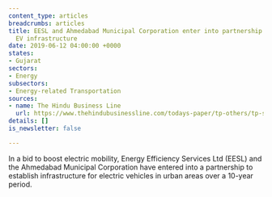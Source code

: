 ```yaml
---
content_type: articles
breadcrumbs: articles
title: EESL and Ahmedabad Municipal Corporation enter into partnership to establish
  EV infrastructure
date: 2019-06-12 04:00:00 +0000
states:
- Gujarat
sectors:
- Energy
subsectors:
- Energy-related Transportation
sources:
- name: The Hindu Business Line
  url: https://www.thehindubusinessline.com/todays-paper/tp-others/tp-states/article27529380.ece
details: []
is_newsletter: false

---
```

In a bid to boost electric mobility, Energy Efficiency Services Ltd (EESL) and the Ahmedabad Municipal Corporation have entered into a partnership to establish infrastructure for electric vehicles in urban areas over a 10-year period.
